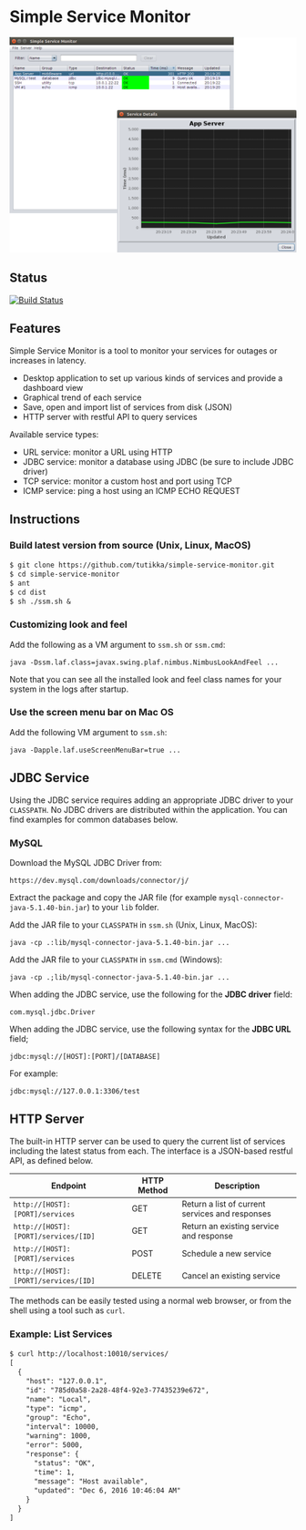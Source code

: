 Simple Service Monitor
======================

![ScreenShot](/screenshots/feature.png)

Status
------

[![Build Status](https://travis-ci.org/tutikka/simple-service-monitor.svg?branch=master)](https://travis-ci.org/tutikka/simple-service-monitor)

Features
--------

Simple Service Monitor is a tool to monitor your services for outages or increases in latency.

- Desktop application to set up various kinds of services and provide a dashboard view
- Graphical trend of each service
- Save, open and import list of services from disk (JSON)
- HTTP server with restful API to query services

Available service types:

- URL service: monitor a URL using HTTP
- JDBC service: monitor a database using JDBC (be sure to include JDBC driver)
- TCP service: monitor a custom host and port using TCP
- ICMP service: ping a host using an ICMP ECHO REQUEST

Instructions
------------

### Build latest version from source (Unix, Linux, MacOS)

```
$ git clone https://github.com/tutikka/simple-service-monitor.git
$ cd simple-service-monitor
$ ant
$ cd dist
$ sh ./ssm.sh &
```

### Customizing look and feel

Add the following as a VM argument to `ssm.sh` or `ssm.cmd`: 

```
java -Dssm.laf.class=javax.swing.plaf.nimbus.NimbusLookAndFeel ...
```

Note that you can see all the installed look and feel class names for your system in the logs after startup.

### Use the screen menu bar on Mac OS

Add the following VM argument to `ssm.sh`:

```
java -Dapple.laf.useScreenMenuBar=true ...
```

JDBC Service
------------

Using the JDBC service requires adding an appropriate JDBC driver to your `CLASSPATH`. No JDBC drivers are distributed within the application. You can find examples for common databases below.

### MySQL

Download the MySQL JDBC Driver from:

```
https://dev.mysql.com/downloads/connector/j/
```

Extract the package and copy the JAR file (for example `mysql-connector-java-5.1.40-bin.jar`) to your `lib` folder.

Add the JAR file to your `CLASSPATH` in `ssm.sh` (Unix, Linux, MacOS):

```
java -cp .:lib/mysql-connector-java-5.1.40-bin.jar ...
```

Add the JAR file to your `CLASSPATH` in `ssm.cmd` (Windows):

```
java -cp .;lib/mysql-connector-java-5.1.40-bin.jar ...
```

When adding the JDBC service, use the following for the **JDBC driver** field:

```
com.mysql.jdbc.Driver
```

When adding the JDBC service, use the following syntax for the **JDBC URL** field;

```
jdbc:mysql://[HOST]:[PORT]/[DATABASE]
```

For example:

```
jdbc:mysql://127.0.0.1:3306/test
```

HTTP Server
-----------

The built-in HTTP server can be used to query the current list of services including the latest status from each. The interface is a JSON-based restful API, as defined below.

| Endpoint                           | HTTP Method | Description                                     |
| ---------------------------------- |-------------| ------------------------------------------------|
| `http://[HOST]:[PORT]/services`      | GET         | Return a list of current services and responses |
| `http://[HOST]:[PORT]/services/[ID]` | GET         | Return an existing service and response         |
| `http://[HOST]:[PORT]/services`      | POST        | Schedule a new service                          |
| `http://[HOST]:[PORT]/services/[ID]` | DELETE      | Cancel an existing service                      |

The methods can be easily tested using a normal web browser, or from the shell using a tool such as `curl`.

### Example: List Services

```
$ curl http://localhost:10010/services/
[
  {
    "host": "127.0.0.1",
    "id": "785d0a58-2a28-48f4-92e3-77435239e672",
    "name": "Local",
    "type": "icmp",
    "group": "Echo",
    "interval": 10000,
    "warning": 1000,
    "error": 5000,
    "response": {
      "status": "OK",
      "time": 1,
      "message": "Host available",
      "updated": "Dec 6, 2016 10:46:04 AM"
    }
  }
]
```